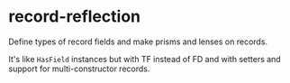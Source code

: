 # record-reflection

Define types of record fields and make prisms and lenses on records.

It's like `HasField` instances but with TF instead of FD and with setters and support for multi-constructor records.
